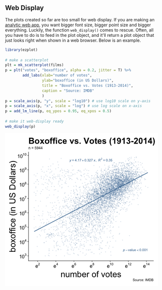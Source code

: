## Web Display

The plots created so far are too small for web display. If you are making an 
[analytic web app](http://app.cabaceo.com/ocpu/github/gmlang/imdb/www/#/bo), 
you want bigger font size, bigger point size and bigger everything. 
Luckily, the function `web_display()` comes to rescue. Often, all you have to 
do is to feed in the plot object, and it'll return a plot object that just 
looks right when shown in a web browser. Below is an example.


```r
library(ezplot)

# make a scatterplot
plt = mk_scatterplot(films)
p = plt("votes", "boxoffice", alpha = 0.2, jitter = T) %>% 
        add_labs(xlab="number of votes", 
                 ylab="boxoffice (in US Dollars)", 
                 title = "Boxoffice vs. Votes (1913-2014)",
                 caption = "Source: IMDB"
                 )
p = scale_axis(p, "y", scale = "log10") # use log10 scale on y-axis
p = scale_axis(p, "x", scale = "log") # use log scale on x-axis
p = add_lm_line(p, eq_ypos = 0.95, eq_xpos = 0.5) 

# make it web-display ready
web_display(p)
```

![plot of chunk unnamed-chunk-4](images/unnamed-chunk-4-1.png)


              
